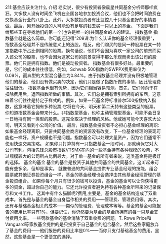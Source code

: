 211:基金应该关注什么
介绍
老实说，很少有投资者像晨星共同基金分析师那样疯狂。大多数人没有时间坐飞机在全国各地参加投资会议，他们也不会把时间浪费在交换基金行业的八卦上。此外，大多数投资者有比监控几十只基金更好的事情要做。最后，刚开始投资的人可能没有足够的钱去买一只以上的基金。
下面是我们给那些正在寻找他们的第一个(也许是唯一的)共同基金的人的建议。
指数基金
指数基金就是这么简单。你可能还记得“209课:为什么认识你的基金经理很重要”，指数基金经理并不是传统意义上的选股。相反，他们购买的是同一种股票在某一特定指数中所占比例相同的股票。换句话说，他们不会因为喜欢一家公司的前景而买入该公司的股票，也不会因为这家公司的前景变得不那么乐观而卖出该公司的股票。他们只是拥有指数。他们是被动投资者。
指数基金有很多好处。最重要的是，它们的成本往往很低。例如，Schwab 500指数的SWPPX费用率仅为0.09%，而典型的大型混合基金为0.84%。由于指数基金经理并没有积极地管理他们的基金，他们没有做买卖的决定，他们只是做了指数所做的事情，因此管理费往往很低。
指数基金也很有优势，因为它们相当容易预测。首先，它们倾向于在扣除费用后，返回指数所做的事情。其次，它们总是拥有索引所拥有的东西，这意味着它们往往是特定于样式的。例如，如果一只基金将标准普尔500指数纳入指数，这意味着它拥有多种股票;它将在今天、明天和第二天持有这些类型的股票。你知道指数基金会带来什么。非指数型基金，也称主动管理型基金，可能不会日复一日地持有同一类型的股票。这完全取决于经理的风格。他或她可能今天喜欢大公司，明天又看到小公司的价值。
最后，指数基金投资者不必担心基金经理的离职:如果基金经理离职，只要共同基金商店的资源没有改变，下一位基金经理的表现可能也一样好。资产规模也不是问题。指数基金可以处理大量资产，因为它们通常不使用快速交易策略。
如果你只打算持有一只指数基金一段时间，那就确保它对大公司有利。包括先锋总股市指数VTSMX在内的一些基金持有各种规模的股票，不过规模较大的公司所占比例最大。对于单一基金的所有者来说，这类基金将是极好的选择。
基金的基金
基金的基金是投资于其他共同基金的共同基金。这听起来可能有些多余，但却是事实。
就像普通的共同基金提供专业基金经理的技能，组合股票或其他证券投资组合一样，基金的基金经理也会选择由其他基金经理管理的基金投资组合。
如果你每个月只有很少的钱可以投资，基金的基金可以让你获得更多的资金，超过你自己的能力。它还允许投资者避免持有各种基金所带来的记录保存和文书工作。
这其中有什么猫腻呢?费用,主要是。基金的基金结构造成了双重成本。首先是与基金的基金自身运作相关的费用——管理费、管理费用等。其次，还有与基础基金相关的成本——类似的管理费、管理成本等等。基金的基金可能报告的费用比率只有1%，但要记住，你仍然要为基金的基金所拥有的每一只基金支付费用比率。
一些罚款基金的基金消除了双重收费的问题。T. Rowe Price和Vanguard等家族基金提供的是只投资于自己基金的组合基金。然后这些家庭放弃了基金的费用——他们报告的费用比率是0%——而你只支付基础基金的费用。显然，这些基金是一个更便宜的选择。
